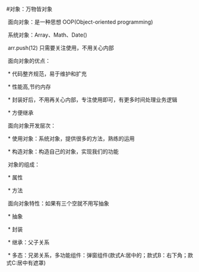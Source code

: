#对象：万物皆对象

​        面向对象：是一种思想 OOP(Object-oriented programming)

​            系统对象：Array、Math、Date()

​                arr.push(12) 只需要关注使用，不用关心内部

 

​        面向对象的优点：

​            \* 代码整齐规范，易于维护和扩充

​            \* 性能高,节约内存

​            \* 封装好后，不用再关心内部，专注使用即可，有更多时间处理业务逻辑

​            \* 方便继承

 

​        面向对象开发层次：

​            \* 使用对象：系统对象，提供很多的方法，熟练的运用

​            \* 构造对象：构造自己的对象，实现我们的功能

 

​        对象的组成：

​            \* 属性

​            \* 方法

 

​        面向对象特性：如果有三个空就不用写抽象

​            \* 抽象

​            \* 封装

​            \* 继承：父子关系

​            \* 多态：兄弟关系，多功能组件：弹窗组件(款式A:居中的；款式B：右下角；款式C:居中有遮罩)